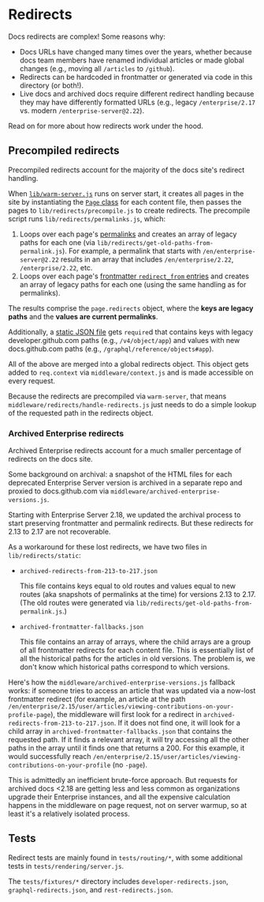 # Redirects

Docs redirects are complex! Some reasons why:

* Docs URLs have changed many times over the years, whether because docs team members have renamed individual articles or made global changes (e.g., moving all `/articles` to `/github`).
* Redirects can be hardcoded in frontmatter or generated via code in this directory (or both!).
* Live docs and archived docs require different redirect handling because they may have differently formatted URLs (e.g., legacy `/enterprise/2.17` vs. modern `/enterprise-server@2.22`).

Read on for more about how redirects work under the hood.

## Precompiled redirects

Precompiled redirects account for the majority of the docs site's redirect handling.

When [`lib/warm-server.js`](lib/warm-server.js) runs on server start, it creates all pages in the site by instantiating the [`Page` class](lib/page.js) for each content file, then passes the pages to `lib/redirects/precompile.js` to create redirects. The precompile script runs `lib/redirects/permalinks.js`, which:

1. Loops over each page's [permalinks](contributing/permalinks.md) and creates an array of legacy paths for each one (via `lib/redirects/get-old-paths-from-permalink.js`). For example, a permalink that starts with `/en/enterprise-server@2.22` results in an array that includes `/en/enterprise/2.22`, `/enterprise/2.22`, etc.
2. Loops over each page's [frontmatter `redirect_from` entries](content/README.md#redirect_from) and creates an array of legacy paths for each one (using the same handling as for permalinks).

The results comprise the `page.redirects` object, where the **keys are legacy paths** and the **values are current permalinks**.

Additionally, a [static JSON file](lib/redirects/static/developer.json) gets `require`d that contains keys with legacy developer.github.com paths (e.g., `/v4/object/app`) and values with new docs.github.com paths (e.g., `/graphql/reference/objects#app`).

All of the above are merged into a global redirects object. This object gets added to `req.context` via `middleware/context.js` and is made accessible on every request.

Because the redirects are precompiled via `warm-server`, that means `middleware/redirects/handle-redirects.js` just needs to do a simple lookup of the requested path in the redirects object.

### Archived Enterprise redirects

Archived Enterprise redirects account for a much smaller percentage of redirects on the docs site.

Some background on archival: a snapshot of the HTML files for each deprecated Enterprise Server version is archived in a separate repo and proxied to docs.github.com via `middleware/archived-enterprise-versions.js`.

Starting with Enterprise Server 2.18, we updated the archival process to start preserving frontmatter and permalink redirects. But these redirects for 2.13 to 2.17 are not recoverable.

As a workaround for these lost redirects, we have two files in `lib/redirects/static`:

* `archived-redirects-from-213-to-217.json`

  This file contains keys equal to old routes and values equal to new routes (aka snapshots of permalinks at the time) for versions 2.13 to 2.17. (The old routes were generated via `lib/redirects/get-old-paths-from-permalink.js`.)

* `archived-frontmatter-fallbacks.json`

  This file contains an array of arrays, where the child arrays are a group of all frontmatter redirects for each content file. This is essentially list of all the historical paths for the articles in old versions. The problem is, we don't know which historical paths correspond to which versions.

Here's how the `middleware/archived-enterprise-versions.js` fallback works: if someone tries to access an article that was updated via a now-lost frontmatter redirect (for example, an article at the path `/en/enterprise/2.15/user/articles/viewing-contributions-on-your-profile-page`), the middleware will first look for a redirect in `archived-redirects-from-213-to-217.json`. If it does not find one, it will look for a child array in `archived-frontmatter-fallbacks.json` that contains the requested path. If it finds a relevant array, it will try accessing all the other paths in the array until it finds one that returns a 200. For this example, it would successfully reach `/en/enterprise/2.15/user/articles/viewing-contributions-on-your-profile` (no `-page`).

This is admittedly an inefficient brute-force approach. But requests for archived docs <2.18 are getting less and less common as organizations upgrade their Enterprise instances, and all the expensive calculation happens in the middleware on page request, not on server warmup, so at least it's a relatively isolated process.

## Tests

Redirect tests are mainly found in `tests/routing/*`, with some additional tests in `tests/rendering/server.js`.

The `tests/fixtures/*` directory includes `developer-redirects.json`, `graphql-redirects.json`, and `rest-redirects.json`.